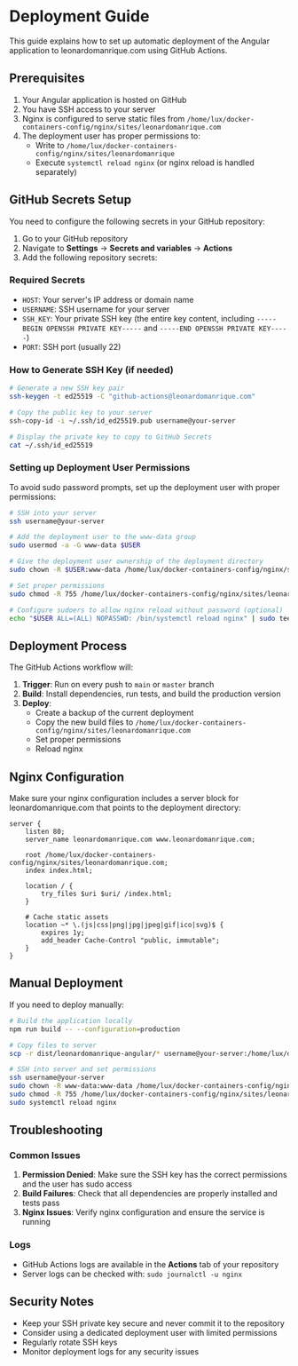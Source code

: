 # Deployment Guide

This guide explains how to set up automatic deployment of the Angular application to leonardomanrique.com using GitHub Actions.

## Prerequisites

1. Your Angular application is hosted on GitHub
2. You have SSH access to your server
3. Nginx is configured to serve static files from `/home/lux/docker-containers-config/nginx/sites/leonardomanrique.com`
4. The deployment user has proper permissions to:
   - Write to `/home/lux/docker-containers-config/nginx/sites/leonardomanrique`
   - Execute `systemctl reload nginx` (or nginx reload is handled separately)

## GitHub Secrets Setup

You need to configure the following secrets in your GitHub repository:

1. Go to your GitHub repository
2. Navigate to **Settings** → **Secrets and variables** → **Actions**
3. Add the following repository secrets:

### Required Secrets

- `HOST`: Your server's IP address or domain name
- `USERNAME`: SSH username for your server
- `SSH_KEY`: Your private SSH key (the entire key content, including `-----BEGIN OPENSSH PRIVATE KEY-----` and `-----END OPENSSH PRIVATE KEY-----`)
- `PORT`: SSH port (usually 22)

### How to Generate SSH Key (if needed)

```bash
# Generate a new SSH key pair
ssh-keygen -t ed25519 -C "github-actions@leonardomanrique.com"

# Copy the public key to your server
ssh-copy-id -i ~/.ssh/id_ed25519.pub username@your-server

# Display the private key to copy to GitHub Secrets
cat ~/.ssh/id_ed25519
```

### Setting up Deployment User Permissions

To avoid sudo password prompts, set up the deployment user with proper permissions:

```bash
# SSH into your server
ssh username@your-server

# Add the deployment user to the www-data group
sudo usermod -a -G www-data $USER

# Give the deployment user ownership of the deployment directory
sudo chown -R $USER:www-data /home/lux/docker-containers-config/nginx/sites/leonardomanrique

# Set proper permissions
sudo chmod -R 755 /home/lux/docker-containers-config/nginx/sites/leonardomanrique

# Configure sudoers to allow nginx reload without password (optional)
echo "$USER ALL=(ALL) NOPASSWD: /bin/systemctl reload nginx" | sudo tee -a /etc/sudoers.d/nginx-reload
```

## Deployment Process

The GitHub Actions workflow will:

1. **Trigger**: Run on every push to `main` or `master` branch
2. **Build**: Install dependencies, run tests, and build the production version
3. **Deploy**: 
   - Create a backup of the current deployment
   - Copy the new build files to `/home/lux/docker-containers-config/nginx/sites/leonardomanrique.com`
   - Set proper permissions
   - Reload nginx

## Nginx Configuration

Make sure your nginx configuration includes a server block for leonardomanrique.com that points to the deployment directory:

```nginx
server {
    listen 80;
    server_name leonardomanrique.com www.leonardomanrique.com;
    
    root /home/lux/docker-containers-config/nginx/sites/leonardomanrique.com;
    index index.html;
    
    location / {
        try_files $uri $uri/ /index.html;
    }
    
    # Cache static assets
    location ~* \.(js|css|png|jpg|jpeg|gif|ico|svg)$ {
        expires 1y;
        add_header Cache-Control "public, immutable";
    }
}
```

## Manual Deployment

If you need to deploy manually:

```bash
# Build the application locally
npm run build -- --configuration=production

# Copy files to server
scp -r dist/leonardomanrique-angular/* username@your-server:/home/lux/docker-containers-config/nginx/sites/leonardomanrique.com/

# SSH into server and set permissions
ssh username@your-server
sudo chown -R www-data:www-data /home/lux/docker-containers-config/nginx/sites/leonardomanrique.com
sudo chmod -R 755 /home/lux/docker-containers-config/nginx/sites/leonardomanrique.com
sudo systemctl reload nginx
```

## Troubleshooting

### Common Issues

1. **Permission Denied**: Make sure the SSH key has the correct permissions and the user has sudo access
2. **Build Failures**: Check that all dependencies are properly installed and tests pass
3. **Nginx Issues**: Verify nginx configuration and ensure the service is running

### Logs

- GitHub Actions logs are available in the **Actions** tab of your repository
- Server logs can be checked with: `sudo journalctl -u nginx`

## Security Notes

- Keep your SSH private key secure and never commit it to the repository
- Consider using a dedicated deployment user with limited permissions
- Regularly rotate SSH keys
- Monitor deployment logs for any security issues 